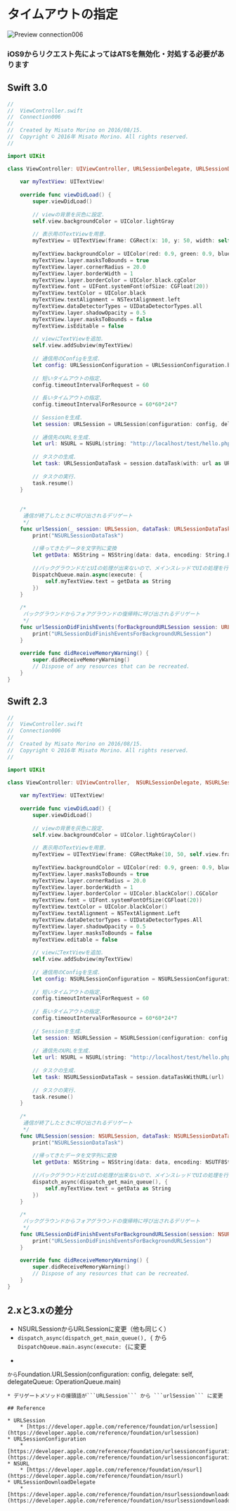 # タイムアウトの指定

![Preview connection006](./img/Connection006.png)

### iOS9からリクエスト先によってはATSを無効化・対処する必要があります

## Swift 3.0

```swift
//
//  ViewController.swift
//  Connection006
//
//  Created by Misato Morino on 2016/08/15.
//  Copyright © 2016年 Misato Morino. All rights reserved.
//

import UIKit

class ViewController: UIViewController, URLSessionDelegate, URLSessionDataDelegate{
    
    var myTextView: UITextView!
    
    override func viewDidLoad() {
        super.viewDidLoad()
        
        // viewの背景を灰色に設定.
        self.view.backgroundColor = UIColor.lightGray
        
        // 表示用のTextViewを用意.
        myTextView = UITextView(frame: CGRect(x: 10, y: 50, width: self.view.frame.width - 20, height: 500))
        
        myTextView.backgroundColor = UIColor(red: 0.9, green: 0.9, blue: 1, alpha: 1.0)
        myTextView.layer.masksToBounds = true
        myTextView.layer.cornerRadius = 20.0
        myTextView.layer.borderWidth = 1
        myTextView.layer.borderColor = UIColor.black.cgColor
        myTextView.font = UIFont.systemFont(ofSize: CGFloat(20))
        myTextView.textColor = UIColor.black
        myTextView.textAlignment = NSTextAlignment.left
        myTextView.dataDetectorTypes = UIDataDetectorTypes.all
        myTextView.layer.shadowOpacity = 0.5
        myTextView.layer.masksToBounds = false
        myTextView.isEditable = false
        
        // viewにTextViewを追加.
        self.view.addSubview(myTextView)
        
        // 通信用のConfigを生成.
        let config: URLSessionConfiguration = URLSessionConfiguration.background(withIdentifier: "backgroundTask")
        
        // 短いタイムアウトの指定.
        config.timeoutIntervalForRequest = 60
        
        // 長いタイムアウトの指定.
        config.timeoutIntervalForResource = 60*60*24*7
        
        // Sessionを生成.
        let session: URLSession = URLSession(configuration: config, delegate: self, delegateQueue: nil)
        
        // 通信先のURLを生成.
        let url: NSURL = NSURL(string: "http://localhost/test/hello.php")!
        
        // タスクの生成.
        let task: URLSessionDataTask = session.dataTask(with: url as URL)
        
        // タスクの実行.
        task.resume()
    }
    
    
    /*
     通信が終了したときに呼び出されるデリゲート
     */
    func urlSession(_ session: URLSession, dataTask: URLSessionDataTask, didReceive data: Data) {
        print("NSURLSessionDataTask")
        
        //帰ってきたデータを文字列に変換
        let getData: NSString = NSString(data: data, encoding: String.Encoding.utf8.rawValue)!
        
        //バックグラウンドだとUIの処理が出来ないので、メインスレッドでUIの処理を行わせる
        DispatchQueue.main.async(execute: {
            self.myTextView.text = getData as String
        })
    }
    
    /*
     バックグラウンドからフォアグラウンドの復帰時に呼び出されるデリゲート
     */
    func urlSessionDidFinishEvents(forBackgroundURLSession session: URLSession) {
        print("URLSessionDidFinishEventsForBackgroundURLSession")
    }
    
    override func didReceiveMemoryWarning() {
        super.didReceiveMemoryWarning()
        // Dispose of any resources that can be recreated.
    }
}
```

## Swift 2.3

```swift
//
//  ViewController.swift
//  Connection006
//
//  Created by Misato Morino on 2016/08/15.
//  Copyright © 2016年 Misato Morino. All rights reserved.
//

import UIKit

class ViewController: UIViewController,  NSURLSessionDelegate, NSURLSessionDataDelegate{
    
    var myTextView: UITextView!
    
    override func viewDidLoad() {
        super.viewDidLoad()
        
        // viewの背景を灰色に設定.
        self.view.backgroundColor = UIColor.lightGrayColor()
        
        // 表示用のTextViewを用意.
        myTextView = UITextView(frame: CGRectMake(10, 50, self.view.frame.width - 20, 500))
        
        myTextView.backgroundColor = UIColor(red: 0.9, green: 0.9, blue: 1, alpha: 1.0)
        myTextView.layer.masksToBounds = true
        myTextView.layer.cornerRadius = 20.0
        myTextView.layer.borderWidth = 1
        myTextView.layer.borderColor = UIColor.blackColor().CGColor
        myTextView.font = UIFont.systemFontOfSize(CGFloat(20))
        myTextView.textColor = UIColor.blackColor()
        myTextView.textAlignment = NSTextAlignment.Left
        myTextView.dataDetectorTypes = UIDataDetectorTypes.All
        myTextView.layer.shadowOpacity = 0.5
        myTextView.layer.masksToBounds = false
        myTextView.editable = false
        
        // viewにTextViewを追加.
        self.view.addSubview(myTextView)
        
        // 通信用のConfigを生成.
        let config: NSURLSessionConfiguration = NSURLSessionConfiguration.backgroundSessionConfigurationWithIdentifier("backgroundTask")
        
        // 短いタイムアウトの指定.
        config.timeoutIntervalForRequest = 60
        
        // 長いタイムアウトの指定.
        config.timeoutIntervalForResource = 60*60*24*7
        
        // Sessionを生成.
        let session: NSURLSession = NSURLSession(configuration: config, delegate: self, delegateQueue: nil)
        
        // 通信先のURLを生成.
        let url: NSURL = NSURL(string: "http://localhost/test/hello.php")!
        
        // タスクの生成.
        let task: NSURLSessionDataTask = session.dataTaskWithURL(url)
        
        // タスクの実行.
        task.resume()
    }
    
    /*
     通信が終了したときに呼び出されるデリゲート
     */
    func URLSession(session: NSURLSession, dataTask: NSURLSessionDataTask, didReceiveData data: NSData) {
        print("NSURLSessionDataTask")
        
        //帰ってきたデータを文字列に変換
        let getData: NSString = NSString(data: data, encoding: NSUTF8StringEncoding)!
        
        //バックグラウンドだとUIの処理が出来ないので、メインスレッドでUIの処理を行わせる
        dispatch_async(dispatch_get_main_queue(), {
            self.myTextView.text = getData as String
        })
    }
    
    /*
     バックグラウンドからフォアグラウンドの復帰時に呼び出されるデリゲート
     */
    func URLSessionDidFinishEventsForBackgroundURLSession(session: NSURLSession) {
        print("URLSessionDidFinishEventsForBackgroundURLSession")
    }
    
    override func didReceiveMemoryWarning() {
        super.didReceiveMemoryWarning()
        // Dispose of any resources that can be recreated.
    }
} 
```

## 2.xと3.xの差分

* NSURLSessionからURLSessionに変更（他も同じく）
* ```dispatch_async(dispatch_get_main_queue(), {``` から```DispatchQueue.main.async(execute: {```に変更
* ```NSURLSession(configuration: config, delegate: self, delegateQueue: NSOperationQueue.mainQueue())
``` から ```Foundation.URLSession(configuration: config, delegate: self, delegateQueue: OperationQueue.main)
```に変更
* デリゲートメソッドの接頭語が```URLSession``` から ```urlSession``` に変更

## Reference

* URLSession
	* [https://developer.apple.com/reference/foundation/urlsession](https://developer.apple.com/reference/foundation/urlsession)
* URLSessionConfiguration
    * [https://developer.apple.com/reference/foundation/urlsessionconfiguration](https://developer.apple.com/reference/foundation/urlsessionconfiguration)
* NSURL
    * [https://developer.apple.com/reference/foundation/nsurl](https://developer.apple.com/reference/foundation/nsurl)
* URLSessionDownloadDelegate
    * [https://developer.apple.com/reference/foundation/nsurlsessiondownloaddelegate](https://developer.apple.com/reference/foundation/nsurlsessiondownloaddelegate)
